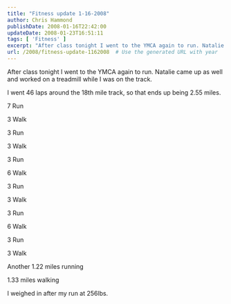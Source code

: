 ```yaml
---
title: "Fitness update 1-16-2008"
author: Chris Hammond
publishDate: 2008-01-16T22:42:00
updateDate: 2008-01-23T16:51:11
tags: [ 'Fitness' ]
excerpt: "After class tonight I went to the YMCA again to run. Natalie came up as well and worked on a treadmill while I was on the track. I went 46 laps around the 18th mile track, so that ends up being 2.55 miles. 7 Run 3 Walk 3 Run 3 Walk 3 Run 6 Walk 3 Run 3 Walk 3 Run 6 Walk 3 Run 3 Walk Another 1.22 miles running 1.33 miles walking I weighed in after my run at..."
url: /2008/fitness-update-1162008  # Use the generated URL with year
---
```

<P>After class tonight I went to the YMCA again to run. Natalie came up as well and worked on a treadmill while I was on the track.</P> <P>I went 46 laps around the 18th mile track, so that ends up being 2.55 miles.</P> <P>7 Run</P> <P>3 Walk</P> <P>3 Run</P> <P>3 Walk</P> <P>3 Run</P> <P>6 Walk</P> <P>3 Run</P> <P>3 Walk</P> <P>3 Run</P> <P>6 Walk</P> <P>3 Run</P> <P>3 Walk</P> <P>Another 1.22 miles running</P> <P>1.33 miles walking</P> <P>I weighed in after my run at 256lbs.</P>
